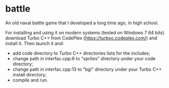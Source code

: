 # battle
An old naval battle game that I developed a long time ago, in high school.

For installing and using it on modern systems (tested on Windows 7 64 bits) download Turbo C++ from CodePlex (https://turboc.codeplex.com/) and install it. Then launch it and:
- add code directory to Turbo C++ directories lists for the includes;
- change path in interfac.cpp:6 to "sprites" directory under your code directory;
- change path in interfac.cpp:13 to "bgi" directory under your Turbo C++ install directory;
- compile and run.
